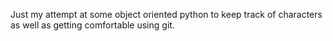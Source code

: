 Just my attempt at some object oriented python to keep track of characters as well as getting comfortable using git.
